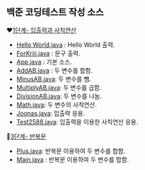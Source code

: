 ## 백준 코딩테스트 작성 소스

❤[1단계- 입출력과 사칙연산](https://github.com/Ryuyeonjoo/study_javas/tree/master/src/Step1)

- [Hello World.java](https://github.com/Ryuyeonjoo/study_javas/blob/master/src/HelloWorld.java) : Hello World 출력.
- [ForKriii.java](https://github.com/Ryuyeonjoo/study_javas/blob/master/src/ForKriii.java) : 문구 출력.
- [App.java](https://github.com/Ryuyeonjoo/study_javas/blob/master/src/App.java) : 기본 소스.
- [AddAB.java](https://github.com/Ryuyeonjoo/study_javas/blob/master/src/AddAB.java) : 두 변수를 합함.
- [MinusAB.java](https://github.com/Ryuyeonjoo/study_javas/blob/master/src/MinusAB.java): 두 변수를 뺌.
- [MultiplyAB.java](https://github.com/Ryuyeonjoo/study_javas/blob/master/src/MultiplyAB.java): 두 변수를 곱함.
- [DivisionAB.java](https://github.com/Ryuyeonjoo/study_javas/blob/master/src/DivisionAB.java): 두 변수를 나눔.
- [Math.java](https://github.com/Ryuyeonjoo/study_javas/blob/master/src/Math.java): 두 변수의 사칙연산.
- [Joonas.java](https://github.com/Ryuyeonjoo/study_javas/blob/master/src/Joonas.java): 입출력 응용.
- [Test2588.java](): 입출력을 이용한 사칙연산 응용.

🧡[3단계- 반복문](https://github.com/Ryuyeonjoo/study_javas/tree/master/src/Step3)

- [Plus.java](https://github.com/Ryuyeonjoo/study_javas/blob/master/src/Plus.java): 반복문 이용하여 두 변수를 합함.
- [Main.java](https://github.com/Ryuyeonjoo/study_javas/blob/master/src/Step3/Main.java) : 반복문 이용하여 두 변수를 합함.
